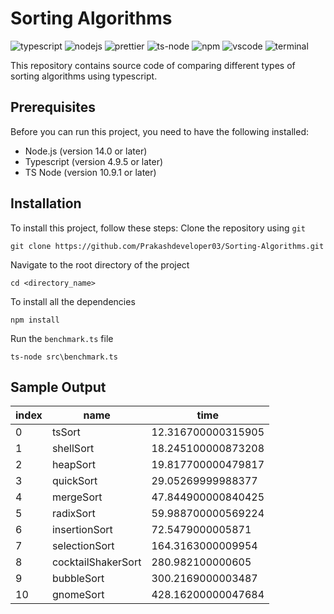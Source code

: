 # Sorting Algorithms
![typescript](https://img.shields.io/badge/TypeScript-007ACC?logo=typescript&logoColor=white)
![nodejs](https://img.shields.io/badge/Node.js-339933?logo=nodedotjs&logoColor=white)
![prettier](https://img.shields.io/badge/Prettier-1A2C34?logo=prettier&logoColor=F7BA3E)
![ts-node](https://img.shields.io/badge/TS--node-3178C6?logo=ts-node&logoColor=white)
![npm](https://img.shields.io/badge/NPM-CB3837?logo=npm&logoColor=white)
![vscode](https://img.shields.io/badge/Visual_Studio_Code-0078D4?logo=visual%20studio%20code&logoColor=white)
![terminal](https://img.shields.io/badge/Windows%20Terminal-4D4D4D?logo=windows%20terminal&logoColor=white)

This repository contains source code of comparing different types of sorting algorithms using typescript.

## Prerequisites
Before you can run this project, you need to have the following installed:
- Node.js (version 14.0 or later)
- Typescript (version 4.9.5 or later)
- TS Node (version 10.9.1 or later)

## Installation
To install this project, follow these steps:
Clone the repository using `git`
```
git clone https://github.com/Prakashdeveloper03/Sorting-Algorithms.git
```
Navigate to the root directory of the project
```
cd <directory_name>
```
To install all the dependencies
```
npm install
```
Run the `benchmark.ts` file
```
ts-node src\benchmark.ts
```

## Sample Output

| index | name               | time               |
| ----- | ------------------ | ------------------ |
| 0     | tsSort             | 12.316700000315905 |
| 1     | shellSort          | 18.245100000873208 |
| 2     | heapSort           | 19.817700000479817 |
| 3     | quickSort          | 29.05269999988377  |
| 4     | mergeSort          | 47.844900000840425 |
| 5     | radixSort          | 59.988700000569224 |
| 6     | insertionSort      | 72.5479000005871   |
| 7     | selectionSort      | 164.3163000009954  |
| 8     | cocktailShakerSort | 280.982100000605   |
| 9     | bubbleSort         | 300.2169000003487  |
| 10    | gnomeSort          | 428.16200000047684 |
